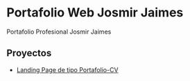# Portafolio Web Josmir Jaimes

Portafolio Profesional Josmir Jaimes

## Proyectos

- [Landing Page de tipo Portafolio-CV](https://Josmirj.github.io/portafolio-cv)
